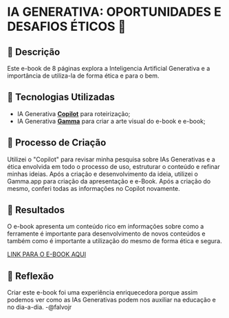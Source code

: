 # IA GENERATIVA: OPORTUNIDADES E DESAFIOS ÉTICOS 🌌

## 📒 Descrição
Este e-book de 8 páginas explora a Inteligencia Artificial Generativa e a importância de utiliza-la de forma ética e para o bem.

## 🤖 Tecnologias Utilizadas
- IA Generativa **[Copilot](https://copilot.microsoft.com/)** para roteirização;
- IA Generativa **[Gamma](https://gamma.app/)** para criar a arte visual do e-book e e-book;

## 🧐 Processo de Criação
Utilizei o "Copilot" para revisar minha pesquisa sobre IAs Generativas e a ética envolvida em todo o processo de uso, estruturar o conteúdo e refinar minhas ideias. Após a criação e desenvolvimento da ideia, utilizei o Gamma.app para criação da apresentação e e-Book. Após a criação do mesmo, conferi todas as informações no Copilot novamente.

## 🚀 Resultados
O e-book apresenta um conteúdo rico em informações sobre como a ferramente é importante para desenvolvimento de novos conteúdos e também como é importante a utilização do mesmo de forma ética e segura.

[LINK PARA O E-BOOK AQUI](https://gamma.app/docs/Inteligencia-Artificial-Generativa-Oportunidades-e-Desafios-Etico-k2mkjj4n55a6mph)

## 💭 Reflexão
Criar este e-book foi uma experiência enriquecedora porque assim podemos ver como as IAs Generativas podem nos auxiliar na educação e no dia-a-dia.
-@falvojr


